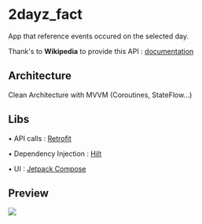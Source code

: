 # 2dayz_fact

App that reference events occured on the selected day.

Thank's to **Wikipedia** to provide this API : [documentation](https://en.wikipedia.org/api/rest_v1/)

## Architecture

Clean Architecture with MVVM (Coroutines, StateFlow...)

## Libs

• API calls : [Retrofit](https://square.github.io/retrofit/) 

• Dependency Injection : [Hilt](https://dagger.dev/hilt/)

• UI : [Jetpack Compose](https://developer.android.com/jetpack/compose)

## Preview

![](https://github.com/Mathis679/2dayz_fact/blob/main/app_screen_record.gif)
